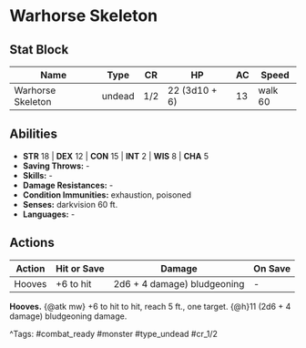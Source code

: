 # Warhorse Skeleton

## Stat Block

| Name | Type | CR | HP | AC | Speed |
|------|------|----|----|----|-------|
| Warhorse Skeleton | undead | 1/2 | 22 (3d10 + 6) | 13 | walk 60 |

## Abilities

- **STR** 18 | **DEX** 12 | **CON** 15 | **INT** 2 | **WIS** 8 | **CHA** 5
- **Saving Throws:** -  
- **Skills:** -  
- **Damage Resistances:** -  
- **Condition Immunities:** exhaustion, poisoned  
- **Senses:** darkvision 60 ft.  
- **Languages:** -


## Actions

| Action | Hit or Save | Damage | On Save |
|--------|--------------|--------|----------|
| Hooves | +6 to hit | 2d6 + 4 damage) bludgeoning | - |

**Hooves.** {@atk mw} +6 to hit to hit, reach 5 ft., one target. {@h}11 (2d6 + 4 damage) bludgeoning damage.


^Tags: #combat_ready #monster #type_undead #cr_1/2